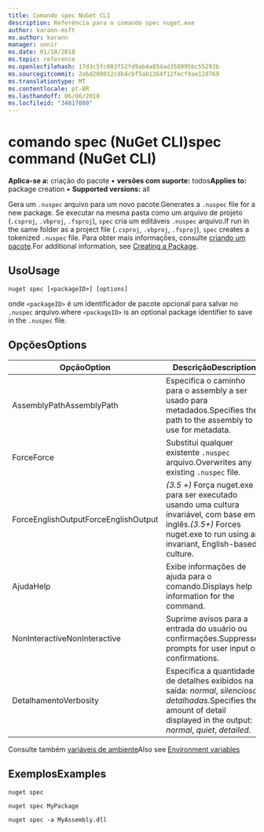 ```yaml
---
title: Comando spec NuGet CLI
description: Referência para o comando spec nuget.exe
author: karann-msft
ms.author: karann
manager: unnir
ms.date: 01/18/2018
ms.topic: reference
ms.openlocfilehash: 17d3c5fc083f52fd9ab4a854ad358995bc55293b
ms.sourcegitcommit: 2a6d200012cdb4cbf5ab1264f12fecf9ae12d769
ms.translationtype: MT
ms.contentlocale: pt-BR
ms.lasthandoff: 06/06/2018
ms.locfileid: "34817080"
---
```

# <a name="spec-command-nuget-cli"></a><span data-ttu-id="f658e-103">comando spec (NuGet CLI)</span><span class="sxs-lookup"><span data-stu-id="f658e-103">spec command (NuGet CLI)</span></span>

<span data-ttu-id="f658e-104">**Aplica-se a:** criação do pacote &bullet; **versões com suporte:** todos</span><span class="sxs-lookup"><span data-stu-id="f658e-104">**Applies to:** package creation &bullet; **Supported versions:** all</span></span>

<span data-ttu-id="f658e-105">Gera um `.nuspec` arquivo para um novo pacote.</span><span class="sxs-lookup"><span data-stu-id="f658e-105">Generates a `.nuspec` file for a new package.</span></span> <span data-ttu-id="f658e-106">Se executar na mesma pasta como um arquivo de projeto (`.csproj`, `.vbproj`, `.fsproj`), `spec` cria um editáveis `.nuspec` arquivo.</span><span class="sxs-lookup"><span data-stu-id="f658e-106">If run in the same folder as a project file (`.csproj`, `.vbproj`, `.fsproj`), `spec` creates a tokenized `.nuspec` file.</span></span> <span data-ttu-id="f658e-107">Para obter mais informações, consulte [criando um pacote](../create-packages/creating-a-package.md).</span><span class="sxs-lookup"><span data-stu-id="f658e-107">For additional information, see [Creating a Package](../create-packages/creating-a-package.md).</span></span>

## <a name="usage"></a><span data-ttu-id="f658e-108">Uso</span><span class="sxs-lookup"><span data-stu-id="f658e-108">Usage</span></span>

```cli
nuget spec [<packageID>] [options]
```

<span data-ttu-id="f658e-109">onde `<packageID>` é um identificador de pacote opcional para salvar no `.nuspec` arquivo.</span><span class="sxs-lookup"><span data-stu-id="f658e-109">where `<packageID>` is an optional package identifier to save in the `.nuspec` file.</span></span>

## <a name="options"></a><span data-ttu-id="f658e-110">Opções</span><span class="sxs-lookup"><span data-stu-id="f658e-110">Options</span></span>

| <span data-ttu-id="f658e-111">Opção</span><span class="sxs-lookup"><span data-stu-id="f658e-111">Option</span></span> | <span data-ttu-id="f658e-112">Descrição</span><span class="sxs-lookup"><span data-stu-id="f658e-112">Description</span></span> |
| --- | --- |
| <span data-ttu-id="f658e-113">AssemblyPath</span><span class="sxs-lookup"><span data-stu-id="f658e-113">AssemblyPath</span></span> | <span data-ttu-id="f658e-114">Especifica o caminho para o assembly a ser usado para metadados.</span><span class="sxs-lookup"><span data-stu-id="f658e-114">Specifies the path to the assembly to use for metadata.</span></span> |
| <span data-ttu-id="f658e-115">Force</span><span class="sxs-lookup"><span data-stu-id="f658e-115">Force</span></span> | <span data-ttu-id="f658e-116">Substitui qualquer existente `.nuspec` arquivo.</span><span class="sxs-lookup"><span data-stu-id="f658e-116">Overwrites any existing `.nuspec` file.</span></span> |
| <span data-ttu-id="f658e-117">ForceEnglishOutput</span><span class="sxs-lookup"><span data-stu-id="f658e-117">ForceEnglishOutput</span></span> | <span data-ttu-id="f658e-118">*(3.5 +)*  Força nuget.exe para ser executado usando uma cultura invariável, com base em inglês.</span><span class="sxs-lookup"><span data-stu-id="f658e-118">*(3.5+)* Forces nuget.exe to run using an invariant, English-based culture.</span></span> |
| <span data-ttu-id="f658e-119">Ajuda</span><span class="sxs-lookup"><span data-stu-id="f658e-119">Help</span></span> | <span data-ttu-id="f658e-120">Exibe informações de ajuda para o comando.</span><span class="sxs-lookup"><span data-stu-id="f658e-120">Displays help information for the command.</span></span> |
| <span data-ttu-id="f658e-121">NonInteractive</span><span class="sxs-lookup"><span data-stu-id="f658e-121">NonInteractive</span></span> | <span data-ttu-id="f658e-122">Suprime avisos para a entrada do usuário ou confirmações.</span><span class="sxs-lookup"><span data-stu-id="f658e-122">Suppresses prompts for user input or confirmations.</span></span> |
| <span data-ttu-id="f658e-123">Detalhamento</span><span class="sxs-lookup"><span data-stu-id="f658e-123">Verbosity</span></span> | <span data-ttu-id="f658e-124">Especifica a quantidade de detalhes exibidos na saída: *normal*, *silencioso*, *detalhadas*.</span><span class="sxs-lookup"><span data-stu-id="f658e-124">Specifies the amount of detail displayed in the output: *normal*, *quiet*, *detailed*.</span></span> |

<span data-ttu-id="f658e-125">Consulte também [variáveis de ambiente](cli-ref-environment-variables.md)</span><span class="sxs-lookup"><span data-stu-id="f658e-125">Also see [Environment variables](cli-ref-environment-variables.md)</span></span>

## <a name="examples"></a><span data-ttu-id="f658e-126">Exemplos</span><span class="sxs-lookup"><span data-stu-id="f658e-126">Examples</span></span>

```cli
nuget spec

nuget spec MyPackage

nuget spec -a MyAssembly.dll
```
